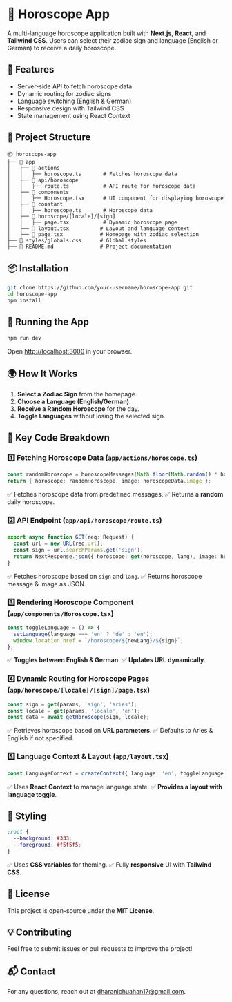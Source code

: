 # 🌟 Horoscope App

A multi-language horoscope application built with **Next.js**, **React**, and **Tailwind CSS**. Users can select their zodiac sign and language (English or German) to receive a daily horoscope.

## 🚀 Features
- Server-side API to fetch horoscope data
- Dynamic routing for zodiac signs
- Language switching (English & German)
- Responsive design with Tailwind CSS
- State management using React Context

## 📂 Project Structure

```
📦 horoscope-app
├── 📂 app
│   ├── 📂 actions
│   │   ├── horoscope.ts       # Fetches horoscope data
│   ├── 📂 api/horoscope
│   │   ├── route.ts           # API route for horoscope data
│   ├── 📂 components
│   │   ├── Horoscope.tsx      # UI component for displaying horoscope
│   ├── 📂 constant
│   │   ├── horoscope.ts       # Horoscope data
│   ├── 📂 horoscope/[locale]/[sign]
│   │   ├── page.tsx           # Dynamic horoscope page
│   ├── 📜 layout.tsx          # Layout and language context
│   ├── 📜 page.tsx            # Homepage with zodiac selection
├── 📜 styles/globals.css      # Global styles
├── 📜 README.md               # Project documentation
```

## 📦 Installation

```bash
git clone https://github.com/your-username/horoscope-app.git
cd horoscope-app
npm install
```

## 🔧 Running the App

```bash
npm run dev
```
Open [http://localhost:3000](http://localhost:3000) in your browser.

## 🌍 How It Works
1. **Select a Zodiac Sign** from the homepage.
2. **Choose a Language (English/German)**.
3. **Receive a Random Horoscope** for the day.
4. **Toggle Languages** without losing the selected sign.

## 📜 Key Code Breakdown

### 1️⃣ **Fetching Horoscope Data** (`app/actions/horoscope.ts`)
```ts
const randomHoroscope = horoscopeMessages[Math.floor(Math.random() * horoscopeMessages.length)];
return { horoscope: randomHoroscope, image: horoscopeData.image };
```
✅ Fetches horoscope data from predefined messages.
✅ Returns a **random** daily horoscope.

### 2️⃣ **API Endpoint** (`app/api/horoscope/route.ts`)
```ts
export async function GET(req: Request) {
  const url = new URL(req.url);
  const sign = url.searchParams.get('sign');
  return NextResponse.json({ horoscope: get(horoscope, lang), image: horoscope.image });
}
```
✅ Fetches horoscope based on `sign` and `lang`.
✅ Returns horoscope message & image as JSON.

### 3️⃣ **Rendering Horoscope Component** (`app/components/Horoscope.tsx`)
```ts
const toggleLanguage = () => {
  setLanguage(language === 'en' ? 'de' : 'en');
  window.location.href = `/horoscope/${newLang}/${sign}`;
};
```
✅ **Toggles between English & German**.
✅ **Updates URL dynamically**.

### 4️⃣ **Dynamic Routing for Horoscope Pages** (`app/horoscope/[locale]/[sign]/page.tsx`)
```ts
const sign = get(params, 'sign', 'aries');
const locale = get(params, 'locale', 'en');
const data = await getHoroscope(sign, locale);
```
✅ Retrieves horoscope based on **URL parameters**.
✅ Defaults to Aries & English if not specified.

### 5️⃣ **Language Context & Layout** (`app/layout.tsx`)
```ts
const LanguageContext = createContext({ language: 'en', toggleLanguage: () => {} });
```
✅ Uses **React Context** to manage language state.
✅ **Provides a layout with language toggle**.

## 🎨 Styling
```css
:root {
  --background: #333;
  --foreground: #f5f5f5;
}
```
✅ Uses **CSS variables** for theming.
✅ Fully **responsive** UI with **Tailwind CSS**.

## 📝 License
This project is open-source under the **MIT License**.

## 💡 Contributing
Feel free to submit issues or pull requests to improve the project!

## 📬 Contact
For any questions, reach out at [dharanichuahan17@gmail.com](mailto:dharanichuahan17@gmail.com).

